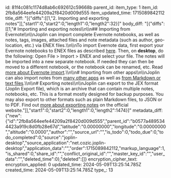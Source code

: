 id: 81f4c081c1174d8ab6c692612c59668b
parent_id: 
item_type: 1
item_id: 2fb8a564eefe44209a2f8420d009d555
item_updated_time: 1715089842112
title_diff: "[{\"diffs\":[[1,\"2. Importing and exporting notes\"]],\"start1\":0,\"start2\":0,\"length1\":0,\"length2\":32}]"
body_diff: "[{\"diffs\":[[1,\"# Importing and exporting notes\\\n\\\n## Importing from Evernote\\\n\\\nJoplin can import complete Evernote notebooks, as well as notes, tags, images, attached files and note metadata (such as author, geo-location, etc.) via ENEX files.\\\n\\\nTo import Evernote data, first export your Evernote notebooks to ENEX files as described [here](https://help.evernote.com/hc/en-us/articles/209005557-How-to-back-up-export-and-restore-import-notes-and-notebooks). Then, on **desktop**, do the following: Open File > Import > ENEX and select your file. The notes will be imported into a new separate notebook. If needed they can then be moved to a different notebook, or the notebook can be renamed, etc. Read [more about Evernote import](https://joplinapp.org/help/apps/import_export#importing-from-evernote).\\\n\\\n# Importing from other apps\\\n\\\nJoplin can also import notes from [many other apps](https://joplinapp.org/help/apps/import_export#importing-from-other-applications) as well as [from Markdown or text files](https://joplinapp.org/help/apps/import_export#importing-from-markdown-files).\\\n\\\n# Exporting notes\\\n\\\nJoplin can export to the JEX format (Joplin Export file), which is an archive that can contain multiple notes, notebooks, etc. This is a format mostly designed for backup purposes. You may also export to other formats such as plain Markdown files, to JSON or to PDF. Find out [more about exporting notes](https://joplinapp.org/help/apps/import_export#exporting) on the official website.\"]],\"start1\":0,\"start2\":0,\"length1\":0,\"length2\":1474}]"
metadata_diff: {"new":{"id":"2fb8a564eefe44209a2f8420d009d555","parent_id":"b0577a4895344423a919c8d0fb28e67d","latitude":"0.00000000","longitude":"0.00000000","altitude":"0.0000","author":"","source_url":"","is_todo":0,"todo_due":0,"todo_completed":0,"source":"joplin-desktop","source_application":"net.cozic.joplin-desktop","application_data":"","order":1715089842112,"markup_language":1,"is_shared":0,"share_id":"","conflict_original_id":"","master_key_id":"","user_data":"","deleted_time":0},"deleted":[]}
encryption_cipher_text: 
encryption_applied: 0
updated_time: 2024-05-09T13:25:14.785Z
created_time: 2024-05-09T13:25:14.785Z
type_: 13
